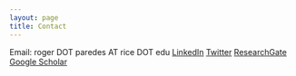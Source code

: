 ```yaml
---
layout: page
title: Contact
---
```


Email: roger DOT paredes AT rice DOT edu
[LinkedIn](https://www.linkedin.com/in/paredesroger/)
[Twitter](https://twitter.com/paredesrogerl)
[ResearchGate](https://www.researchgate.net/profile/Roger_Paredes2)
[Google Scholar](https://scholar.google.com/citations?user=mm0pN8oAAAAJ&hl=en)


